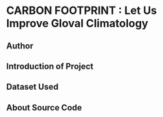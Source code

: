 # CARBON FOOTPRINT : Let Us Improve Gloval Climatology

## Author

## Introduction of Project

## Dataset Used

## About Source Code
